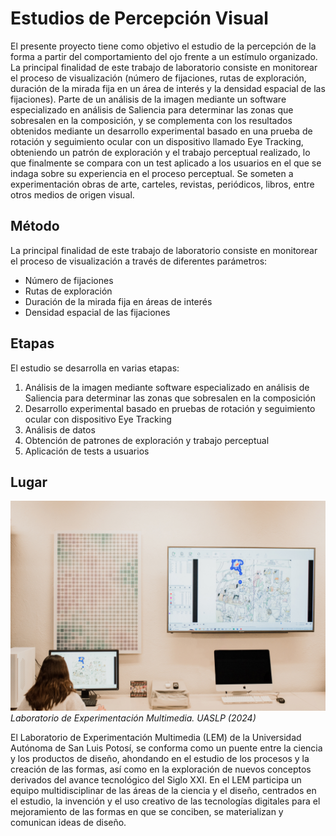 # Estudios de Percepción Visual

El presente proyecto tiene como objetivo el estudio de la percepción de la forma a partir del comportamiento del ojo frente a un estímulo organizado. La principal finalidad de este trabajo de laboratorio consiste en monitorear el proceso de visualización (número de fijaciones, rutas de exploración, duración de la mirada fija en un área de interés y la densidad espacial de las fijaciones). Parte de un análisis de la imagen mediante un software especializado en análisis de Saliencia para determinar las zonas que sobresalen en la composición, y se complementa con los resultados obtenidos mediante un desarrollo experimental basado en una prueba de rotación y seguimiento ocular con un dispositivo llamado Eye Tracking, obteniendo un patrón de exploración y el trabajo perceptual realizado, lo que finalmente se compara con un test aplicado a los usuarios en el que se indaga sobre su experiencia en el proceso perceptual. Se someten a experimentación obras de arte, carteles, revistas, periódicos, libros, entre otros medios de origen visual.

## Método

La principal finalidad de este trabajo de laboratorio consiste en monitorear el proceso de visualización a través de diferentes parámetros:

- Número de fijaciones
- Rutas de exploración
- Duración de la mirada fija en áreas de interés
- Densidad espacial de las fijaciones

## Etapas
El estudio se desarrolla en varias etapas:

1. Análisis de la imagen mediante software especializado en análisis de Saliencia para determinar las zonas que sobresalen en la composición
2. Desarrollo experimental basado en pruebas de rotación y seguimiento ocular con dispositivo Eye Tracking
3. Análisis de datos
4. Obtención de patrones de exploración y trabajo perceptual
5. Aplicación de tests a usuarios

## Lugar
![Example 3](bg-masthead.jpg)
*Laboratorio de Experimentación Multimedia. UASLP (2024)*

El Laboratorio de Experimentación Multimedia (LEM) de la Universidad Autónoma de San Luis Potosí, se conforma como un puente entre la ciencia y los productos de diseño, ahondando en el estudio de los procesos y la creación de las formas, así como en la exploración de nuevos conceptos derivados del avance tecnológico del Siglo XXI. En el LEM participa un equipo multidisciplinar de las áreas de la ciencia y el diseño, centrados en el estudio, la invención y el uso creativo de las tecnologías digitales para el mejoramiento de las formas en que se conciben, se materializan y comunican ideas de diseño.

